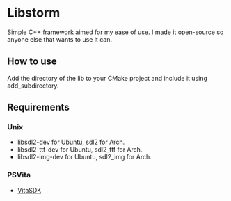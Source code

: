 # Libstorm
Simple C++ framework aimed for my ease of use. I made it open-source so anyone else that wants to use it can.

## How to use

Add the directory of the lib to your CMake project and include it using add_subdirectory.

## Requirements

### Unix

- libsdl2-dev for Ubuntu, sdl2 for Arch.
- libsdl2-ttf-dev for Ubuntu, sdl2_ttf for Arch.
- libsdl2-img-dev for Ubuntu, sdl2_img for Arch.

### PSVita

- [VitaSDK](https://vitasdk.org/)
